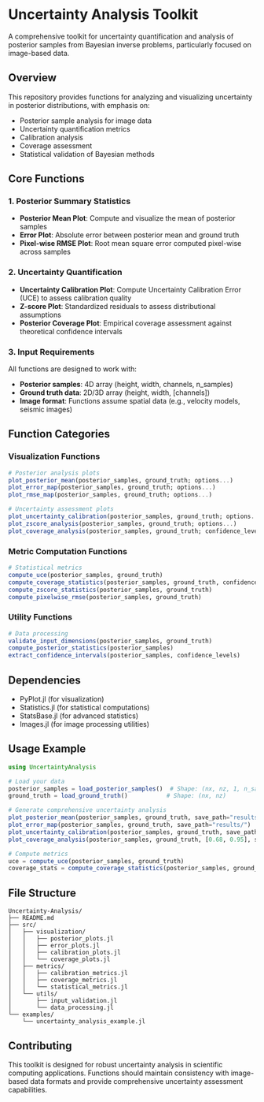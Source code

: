 # Uncertainty Analysis Toolkit

A comprehensive toolkit for uncertainty quantification and analysis of posterior samples from Bayesian inverse problems, particularly focused on image-based data.

## Overview

This repository provides functions for analyzing and visualizing uncertainty in posterior distributions, with emphasis on:
- Posterior sample analysis for image data
- Uncertainty quantification metrics
- Calibration analysis 
- Coverage assessment
- Statistical validation of Bayesian methods

## Core Functions

### 1. Posterior Summary Statistics
- **Posterior Mean Plot**: Compute and visualize the mean of posterior samples
- **Error Plot**: Absolute error between posterior mean and ground truth
- **Pixel-wise RMSE Plot**: Root mean square error computed pixel-wise across samples

### 2. Uncertainty Quantification
- **Uncertainty Calibration Plot**: Compute Uncertainty Calibration Error (UCE) to assess calibration quality
- **Z-score Plot**: Standardized residuals to assess distributional assumptions
- **Posterior Coverage Plot**: Empirical coverage assessment against theoretical confidence intervals

### 3. Input Requirements
All functions are designed to work with:
- **Posterior samples**: 4D array (height, width, channels, n_samples) 
- **Ground truth data**: 2D/3D array (height, width, [channels])
- **Image format**: Functions assume spatial data (e.g., velocity models, seismic images)

## Function Categories

### Visualization Functions
```julia
# Posterior analysis plots
plot_posterior_mean(posterior_samples, ground_truth; options...)
plot_error_map(posterior_samples, ground_truth; options...)
plot_rmse_map(posterior_samples, ground_truth; options...)

# Uncertainty assessment plots  
plot_uncertainty_calibration(posterior_samples, ground_truth; options...)
plot_zscore_analysis(posterior_samples, ground_truth; options...)
plot_coverage_analysis(posterior_samples, ground_truth; confidence_levels...)
```

### Metric Computation Functions
```julia
# Statistical metrics
compute_uce(posterior_samples, ground_truth)
compute_coverage_statistics(posterior_samples, ground_truth, confidence_levels)
compute_zscore_statistics(posterior_samples, ground_truth)
compute_pixelwise_rmse(posterior_samples, ground_truth)
```

### Utility Functions
```julia
# Data processing
validate_input_dimensions(posterior_samples, ground_truth)
compute_posterior_statistics(posterior_samples)
extract_confidence_intervals(posterior_samples, confidence_levels)
```

## Dependencies

- PyPlot.jl (for visualization)
- Statistics.jl (for statistical computations)
- StatsBase.jl (for advanced statistics)
- Images.jl (for image processing utilities)

## Usage Example

```julia
using UncertaintyAnalysis

# Load your data
posterior_samples = load_posterior_samples()  # Shape: (nx, nz, 1, n_samples)
ground_truth = load_ground_truth()           # Shape: (nx, nz)

# Generate comprehensive uncertainty analysis
plot_posterior_mean(posterior_samples, ground_truth, save_path="results/")
plot_error_map(posterior_samples, ground_truth, save_path="results/")
plot_uncertainty_calibration(posterior_samples, ground_truth, save_path="results/")
plot_coverage_analysis(posterior_samples, ground_truth, [0.68, 0.95], save_path="results/")

# Compute metrics
uce = compute_uce(posterior_samples, ground_truth)
coverage_stats = compute_coverage_statistics(posterior_samples, ground_truth, [0.68, 0.95])
```

## File Structure

```
Uncertainty-Analysis/
├── README.md
├── src/
│   ├── visualization/
│   │   ├── posterior_plots.jl
│   │   ├── error_plots.jl
│   │   ├── calibration_plots.jl
│   │   └── coverage_plots.jl
│   ├── metrics/
│   │   ├── calibration_metrics.jl
│   │   ├── coverage_metrics.jl
│   │   └── statistical_metrics.jl
│   └── utils/
│       ├── input_validation.jl
│       └── data_processing.jl
└── examples/
    └── uncertainty_analysis_example.jl
```

## Contributing

This toolkit is designed for robust uncertainty analysis in scientific computing applications. Functions should maintain consistency with image-based data formats and provide comprehensive uncertainty assessment capabilities.